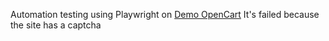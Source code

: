 Automation testing using Playwright on [Demo OpenCart](https://demo.opencart.com/)
It's failed because the site has a captcha
